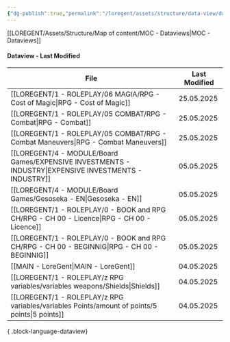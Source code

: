 ```yaml
---
{"dg-publish":true,"permalink":"/loregent/assets/structure/data-view/dw-last-modified/"}
---
```



[[LOREGENT/Assets/Structure/Map of content/MOC - Dataviews\|MOC - Dataviews]]

#### Dataview - Last Modified

| File                                                                                                      | Last Modified |
| --------------------------------------------------------------------------------------------------------- | ------------- |
| [[LOREGENT/1 - ROLEPLAY/06 MAGIA/RPG - Cost of Magic\|RPG - Cost of Magic]]                            | 25.05.2025    |
| [[LOREGENT/1 - ROLEPLAY/05 COMBAT/RPG - Combat\|RPG - Combat]]                                         | 25.05.2025    |
| [[LOREGENT/1 - ROLEPLAY/05 COMBAT/RPG - Combat Maneuvers\|RPG - Combat Maneuvers]]                     | 25.05.2025    |
| [[LOREGENT/4 - MODULE/Board Games/EXPENSIVE INVESTMENTS - INDUSTRY\|EXPENSIVE INVESTMENTS - INDUSTRY]] | 05.05.2025    |
| [[LOREGENT/4 - MODULE/Board Games/Gesoseka - EN\|Gesoseka - EN]]                                       | 05.05.2025    |
| [[LOREGENT/1 - ROLEPLAY/0 - BOOK and RPG CH/RPG - CH 00 - Licence\|RPG - CH 00 - Licence]]             | 05.05.2025    |
| [[LOREGENT/1 - ROLEPLAY/0 - BOOK and RPG CH/RPG - CH 00 - BEGINNIG\|RPG - CH 00 - BEGINNIG]]           | 05.05.2025    |
| [[MAIN - LoreGent\|MAIN - LoreGent]]                                                                   | 04.05.2025    |
| [[LOREGENT/1 - ROLEPLAY/z RPG variables/variables weapons/Shields\|Shields]]                           | 04.05.2025    |
| [[LOREGENT/1 - ROLEPLAY/z RPG variables/variables Points/amount of points/5 points\|5 points]]         | 04.05.2025    |

{ .block-language-dataview}